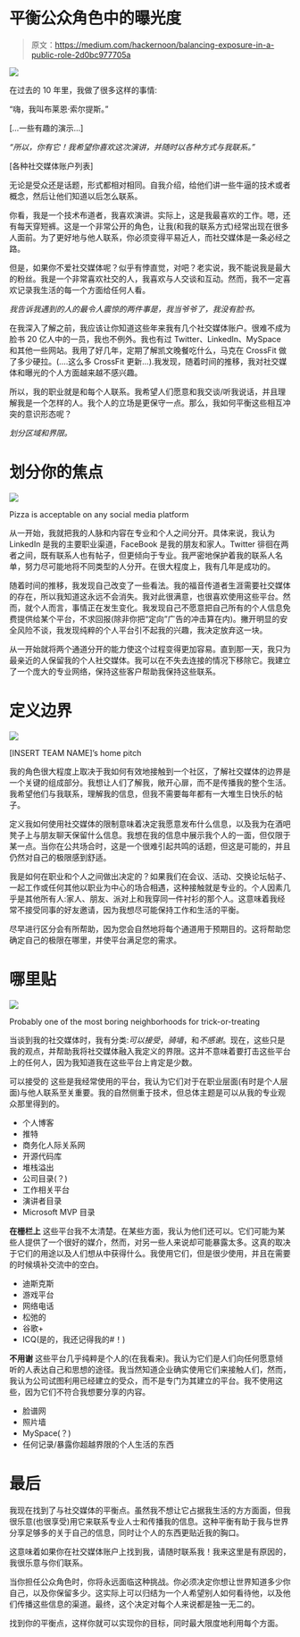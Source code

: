 # 平衡公众角色中的曝光度

> 原文：<https://medium.com/hackernoon/balancing-exposure-in-a-public-role-2d0bc977705a>

![](img/9b131acba893d5fd72a1d8a12f979dca.png)

在过去的 10 年里，我做了很多这样的事情:

“嗨，我叫布莱恩·索尔提斯。”

[…一些有趣的演示…]

*“所以，你有它！我希望你喜欢这次演讲，并随时以各种方式与我联系。”*

[各种社交媒体账户列表]

无论是受众还是话题，形式都相对相同。自我介绍，给他们讲一些牛逼的技术或者概念，然后让他们知道以后怎么联系。

你看，我是一个技术布道者，我喜欢演讲。实际上，这是我最喜欢的工作。嗯，还有每天穿短裤。这是一个非常公开的角色，让我(和我的联系方式)经常出现在很多人面前。为了更好地与他人联系，你必须变得平易近人，而社交媒体是一条必经之路。

但是，如果你不爱社交媒体呢？似乎有悖直觉，对吧？老实说，我不能说我是最大的粉丝。我是一个非常喜欢社交的人，我喜欢与人交谈和互动。然而，我不一定喜欢记录我生活的每一个方面给任何人看。

*我告诉我遇到的人的最令人震惊的两件事是，我当爷爷了，我没有脸书。*

在我深入了解之前，我应该让你知道这些年来我有几个社交媒体账户。很难不成为脸书 20 亿人中的一员，我也不例外。我也有过 Twitter、LinkedIn、MySpace 和其他一些网站。我用了好几年，定期了解凯文晚餐吃什么，马克在 CrossFit 做了多少硬拉。(….这么多 CrossFit 更新…).我发现，随着时间的推移，我对社交媒体和曝光的个人方面越来越不感兴趣。

所以，我的职业就是和每个人联系。我希望人们愿意和我交谈/听我说话，并且理解我是一个怎样的人。我个人的立场是更保守一点。那么，我如何平衡这些相互冲突的意识形态呢？

*划分区域和界限。*

# **划分你的焦点**

![](img/f2eb28021a8d211b349893e5d1f6d236.png)

Pizza is acceptable on any social media platform

从一开始，我就把我的人脉和内容在专业和个人之间分开。具体来说，我认为 LinkedIn 是我的主要职业渠道，FaceBook 是我的朋友和家人。Twitter 徘徊在两者之间，既有联系人也有帖子，但更倾向于专业。我严密地保护着我的联系人名单，努力尽可能地将不同类型的人分开。在很大程度上，我有几年是成功的。

随着时间的推移，我发现自己改变了一些看法。我的福音传道者生涯需要社交媒体的存在，所以我知道这永远不会消失。我对此很满意，也很喜欢使用这些平台。然而，就个人而言，事情正在发生变化。我发现自己不愿意把自己所有的个人信息免费提供给某个平台，不求回报(除非你把“定向”广告的冲击算在内)。撇开明显的安全风险不谈，我发现纯粹的个人平台引不起我的兴趣，我决定放弃这一块。

从一开始就将两个通道分开的能力使这个过程变得更加容易。直到那一天，我只为最亲近的人保留我的个人社交媒体。我可以在不失去连接的情况下移除它。我建立了一个庞大的专业网络，保持这些客户帮助我保持这些联系。

# **定义边界**

![](img/764e57c7760dbc0b8af9b01841ef8bc2.png)

[INSERT TEAM NAME]’s home pitch

我的角色很大程度上取决于我如何有效地接触到一个社区，了解社交媒体的边界是一个关键的组成部分。我想让人们了解我，敞开心扉，而不是传播我的整个生活。我希望他们与我联系，理解我的信息，但我不需要每年都有一大堆生日快乐的帖子。

定义我如何使用社交媒体的限制意味着决定我愿意发布什么信息，以及我为在酒吧凳子上与朋友聊天保留什么信息。我想在我的信息中展示我个人的一面，但仅限于某一点。当你在公共场合时，这是一个很难引起共鸣的话题，但这是可能的，并且仍然对自己的极限感到舒适。

我是如何在职业和个人之间做出决定的？如果我们在会议、活动、交换论坛帖子、一起工作或任何其他以职业为中心的场合相遇，这种接触就是专业的。个人因素几乎是其他所有人:家人、朋友、派对上和我穿同一件衬衫的那个人。这意味着我经常不接受同事的好友邀请，因为我想尽可能保持工作和生活的平衡。

尽早进行区分会有所帮助，因为您会自然地将每个通道用于预期目的。这将帮助您确定自己的极限在哪里，并使平台满足您的需求。

# **哪里贴**

![](img/52e1982ffb0256274033a09c6d619d18.png)

Probably one of the most boring neighborhoods for trick-or-treating

当谈到我的社交媒体时，我有分类:*可以接受*，*骑墙*，和*不感谢*。现在，这些只是我的观点，并帮助我将社交媒体融入我定义的界限。这并不意味着要打击这些平台上的任何人，因为我知道我在这些平台上肯定是少数。

可以接受的
这些是我经常使用的平台，我认为它们对于在职业层面(有时是个人层面)与他人联系至关重要。我的自然侧重于技术，但总体主题是可以从我的专业观众那里得到的。

*   个人博客
*   推特
*   商务化人际关系网
*   开源代码库
*   堆栈溢出
*   公司目录(？)
*   工作相关平台
*   演讲者目录
*   Microsoft MVP 目录

**在栅栏上** 这些平台我不太清楚。在某些方面，我认为他们还可以。它们可能为某些人提供了一个很好的媒介，然而，对另一些人来说却可能暴露太多。这真的取决于它们的用途以及人们想从中获得什么。我使用它们，但是很少使用，并且在需要的时候填补交流中的空白。

*   迪斯克斯
*   游戏平台
*   网络电话
*   松弛的
*   谷歌+
*   ICQ(是的，我还记得我的#！)

**不用谢** 这些平台几乎纯粹是个人的(在我看来)。我认为它们是人们向任何愿意倾听的人表达自己和思想的途径。我当然知道企业确实使用它们来接触人们，然而，我认为公司试图利用已经建立的受众，而不是专门为其建立的平台。我不使用这些，因为它们不符合我想要分享的内容。

*   脸谱网
*   照片墙
*   MySpace(？)
*   任何记录/暴露你超越界限的个人生活的东西

# 最后

我现在找到了与社交媒体的平衡点。虽然我不想让它占据我生活的方方面面，但我很乐意(也很享受)用它来联系专业人士和传播我的信息。这种平衡有助于我与世界分享足够多的关于自己的信息，同时让个人的东西更贴近我的胸口。

这意味着如果你在社交媒体账户上找到我，请随时联系我！我来这里是有原因的，我很乐意与你们联系。

当你担任公众角色时，你将永远面临这种挑战。你必须决定你想让世界知道多少你自己，以及你保留多少。这实际上可以归结为一个人希望别人如何看待他，以及他们传播这些信息的渠道。最终，这个决定对每个人来说都是独一无二的。

找到你的平衡点，这样你就可以实现你的目标，同时最大限度地利用每个方面。